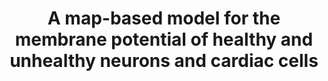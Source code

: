 ---
title: "A map-based model for the membrane potential of healthy and unhealthy neurons and cardiac cells"
collection: talks
type: conference
venue: "Organization for Computational Neuroscience Meeting CNS*2019, Barcelona, Spain"
year: 2019
location: "Barcelona, Spain"
---
